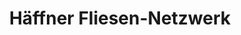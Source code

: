 ---
title: "Häffner Fliesen-Netzwerk"
url: /gaertringen/haeffner-fliesen-netzwerk/
shop: Baumarkt
---